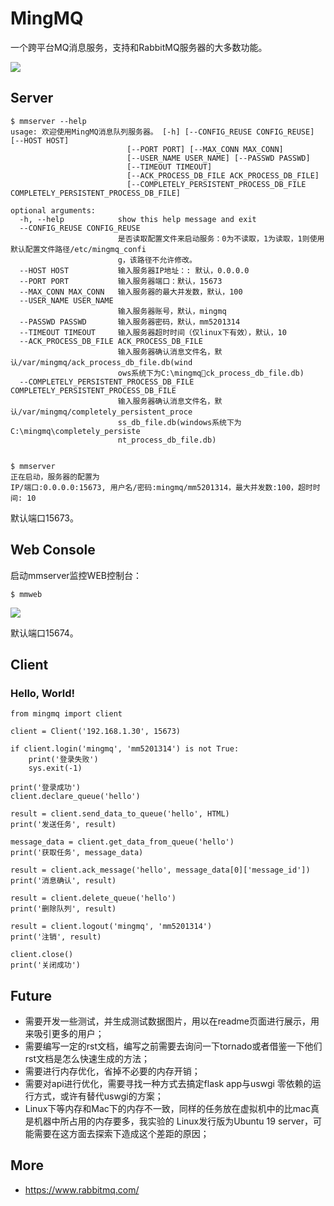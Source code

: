 # MingMQ

一个跨平台MQ消息服务，支持和RabbitMQ服务器的大多数功能。

![](https://github.com/zswj123/MingMQ/blob/local/logo.jpg)

## Server

```
$ mmserver --help
usage: 欢迎使用MingMQ消息队列服务器。 [-h] [--CONFIG_REUSE CONFIG_REUSE] [--HOST HOST]
                          [--PORT PORT] [--MAX_CONN MAX_CONN]
                          [--USER_NAME USER_NAME] [--PASSWD PASSWD]
                          [--TIMEOUT TIMEOUT]
                          [--ACK_PROCESS_DB_FILE ACK_PROCESS_DB_FILE]
                          [--COMPLETELY_PERSISTENT_PROCESS_DB_FILE COMPLETELY_PERSISTENT_PROCESS_DB_FILE]

optional arguments:
  -h, --help            show this help message and exit
  --CONFIG_REUSE CONFIG_REUSE
                        是否读取配置文件来启动服务：0为不读取，1为读取，1则使用默认配置文件路径/etc/mingmq_confi
                        g，该路径不允许修改。
  --HOST HOST           输入服务器IP地址：: 默认，0.0.0.0
  --PORT PORT           输入服务器端口：默认，15673
  --MAX_CONN MAX_CONN   输入服务器的最大并发数，默认，100
  --USER_NAME USER_NAME
                        输入服务器账号，默认，mingmq
  --PASSWD PASSWD       输入服务器密码，默认，mm5201314
  --TIMEOUT TIMEOUT     输入服务器超时时间（仅linux下有效），默认，10
  --ACK_PROCESS_DB_FILE ACK_PROCESS_DB_FILE
                        输入服务器确认消息文件名，默认/var/mingmq/ack_process_db_file.db(wind
                        ows系统下为C:\mingmqck_process_db_file.db)
  --COMPLETELY_PERSISTENT_PROCESS_DB_FILE COMPLETELY_PERSISTENT_PROCESS_DB_FILE
                        输入服务器确认消息文件名，默认/var/mingmq/completely_persistent_proce
                        ss_db_file.db(windows系统下为C:\mingmq\completely_persiste
                        nt_process_db_file.db)


$ mmserver
正在启动，服务器的配置为
IP/端口:0.0.0.0:15673, 用户名/密码:mingmq/mm5201314，最大并发数:100，超时时间: 10

```

默认端口15673。

## Web Console

启动mmserver监控WEB控制台：

```
$ mmweb
```

![](https://github.com/zswj123/MingMQ/blob/master/web_console.png)

默认端口15674。

## Client
### Hello, World!
```
from mingmq import client

client = Client('192.168.1.30', 15673)

if client.login('mingmq', 'mm5201314') is not True:
    print('登录失败')
    sys.exit(-1)

print('登录成功')
client.declare_queue('hello')

result = client.send_data_to_queue('hello', HTML)
print('发送任务', result)

message_data = client.get_data_from_queue('hello')
print('获取任务', message_data)

result = client.ack_message('hello', message_data[0]['message_id'])
print('消息确认', result)

result = client.delete_queue('hello')
print('删除队列', result)

result = client.logout('mingmq', 'mm5201314')
print('注销', result)

client.close()
print('关闭成功')
```

## Future

* 需要开发一些测试，并生成测试数据图片，用以在readme页面进行展示，用来吸引更多的用户；
* 需要编写一定的rst文档，编写之前需要去询问一下tornado或者借鉴一下他们rst文档是怎么快速生成的方法；
* 需要进行内存优化，省掉不必要的内存开销；
* 需要对api进行优化，需要寻找一种方式去搞定flask app与uswgi 零依赖的运行方式，或许有替代uswgi的方案；
* Linux下等内存和Mac下的内存不一致，同样的任务放在虚拟机中的比mac真是机器中所占用的内存要多，我实验的
Linux发行版为Ubuntu 19 server，可能需要在这方面去探索下造成这个差距的原因；

## More

* https://www.rabbitmq.com/